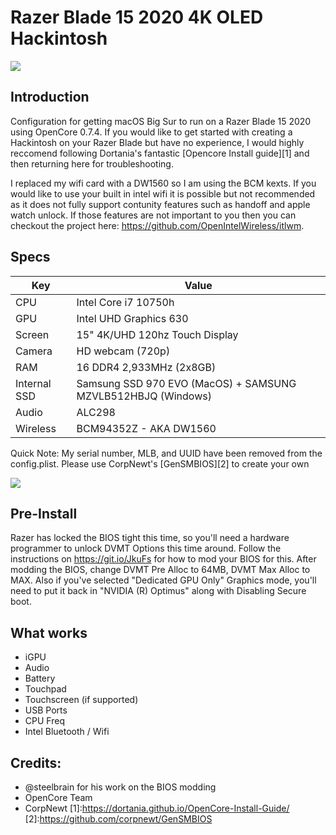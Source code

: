 <b><h1>Razer Blade 15 2020 4K OLED Hackintosh</h1></b>

<img src="https://i.imgur.com/Pf1KxTt.png" />

## Introduction
  
Configuration for getting macOS Big Sur to run on a Razer Blade 15 2020 using OpenCore 0.7.4. If you would like to get started with creating a Hackintosh on your Razer Blade but have no experience, I would highly reccomend following Dortania's fantastic [Opencore Install guide][1] and then returning here for troubleshooting.
  
I replaced my wifi card with a DW1560 so I am using the BCM kexts. If you would like to use your built in intel wifi it is possible but not recommended as it does not fully support contunity features such as handoff and apple watch unlock. If those features are not important to you then you can checkout the project here: https://github.com/OpenIntelWireless/itlwm. 

## Specs

| Key                    | Value                                                        |
| ---------------------- | ------------------------------------------------------------ |
| CPU                    | Intel Core i7 10750h                                         |
| GPU                    | Intel UHD Graphics 630                                       |
| Screen                 | 15" 4K/UHD 120hz Touch Display                               |
| Camera                 | HD webcam (720p)                                             |
| RAM                    | 16 DDR4 2,933MHz (2x8GB)                                     |
| Internal SSD           | Samsung SSD 970 EVO (MacOS) + SAMSUNG MZVLB512HBJQ (Windows) |
| Audio                  | ALC298                                                       |
| Wireless               | BCM94352Z - AKA DW1560                                       |

Quick Note: My serial number, MLB, and UUID have been removed from the config.plist. Please use CorpNewt's [GenSMBIOS][2] to create your own

<img src="https://i.imgur.com/HFMsSFR.png" />

## Pre-Install

Razer has locked the BIOS tight this time, so you'll need a hardware programmer to unlock DVMT Options this time around. Follow the instructions on https://git.io/JkuFs for how to mod your BIOS for this.
After modding the BIOS, change DVMT Pre Alloc to 64MB, DVMT Max Alloc to MAX. Also if you've selected "Dedicated GPU Only" Graphics mode, you'll need to put it back in "NVIDIA (R) Optimus" along with Disabling Secure boot.

## What works

- iGPU
- Audio
- Battery
- Touchpad
- Touchscreen (if supported)
- USB Ports
- CPU Freq
- Intel Bluetooth / Wifi

## Credits:

- @steelbrain for his work on the BIOS modding
- OpenCore Team
- CorpNewt
[1]:https://dortania.github.io/OpenCore-Install-Guide/
[2]:https://github.com/corpnewt/GenSMBIOS
